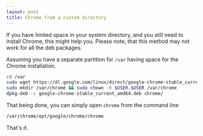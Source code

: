 ```yaml
---
layout: post
title: Chrome from a custom directory
---
```


If you have limited space in your system directory, and you still need to install 
Chrome, this might help you. Please note, that this method may not work for all the deb
packages. 

Assuming you have a separate partition for `/var` having space for the Chrome installation. 

```bash 
cd /var
sudo wget https://dl.google.com/linux/direct/google-chrome-stable_current_amd64.deb
sudo mkdir /var/chrome && sudo chown -R $USER.$USER /var/chrome
dpkg-deb -x google-chrome-stable_current_amd64.deb chrome/
```

That being done, you can simply open `chrome` from the command line
```bash
/var/chrome/opt/google/chrome/chrome
```
That's it.
